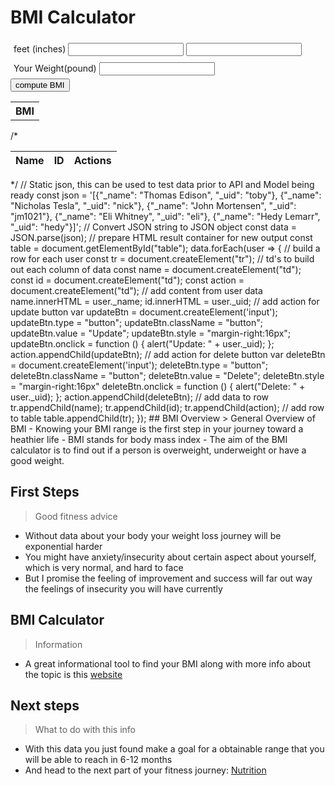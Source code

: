 <!--Login Frontmatter-->
<body>
    <script src="{{ '/assets/css/bmi.js' | relative_url }}"></script>
    <h1 id="calc">BMI Calculator</h1>
    <div style="padding:5px">
        <label for="feet">feet</label>
        <label for="inches">(inches)</label>
        <input id="feet" type="text">
        <input id = "inches" type="text">
    </div>
    <div style="padding:5px">
        <label for="weight">Your Weight(pound)</label>
        <input id="weight" type="text">
    </div>
    <div>
        <input type="button" value ="compute BMI" onclick = "bmi()">
    </div>
    <div id="result"></div>
<table id="bmiDisplay">
  <tr>
    <th>BMI</th>
  </tr>
</table>
<script>
  function create_User(){
    // extract data from inputs
    const name = document.getElementById("name").value;
    const email = document.getElementById("email").value;
    const password = document.getElementById("password").value;
    const phone = document.getElementById("phone").value;
    const requestOptions = {
        method: 'POST',
        headers: {
            'Content-Type': 'application/json',
            'Authorization': 'Bearer my-token',
        },
    };
    //url for Create API
    const url='/crud_api/create/' + name + '/' + email+ '/' + password + '/' + phone;
    //Async fetch API call to the database to create a new user
    fetch(url, requestOptions).then(response => {
        // prepare HTML search result container for new output
        const resultContainer = document.getElementById("result");
        // trap error response from Web API
        if (response.status !== 200) {
            const errorMsg = 'Database response error: ' + response.status;
            console.log(errorMsg);
            // Email must be unique, no duplicates allowed
            document.getElementById("pswError").innerHTML =
                "Email already exists in the table";
            return;
        }
        // response contains valid result
        response.json().then(data => {
            console.log(data);
            //add a table row for the new/created userId
            const tr = document.createElement("tr");
            for (let key in data) {
                if (key !== 'query') {
                    //create a DOM element for the data(cells) in table rows
                    const td = document.createElement("td");
                    console.log(data[key]);
                    //truncate the displayed password to length 20
                    if (key === 'password'){
                        td.innerHTML = data[key].substring(0,17)+"...";
                    }
                    else{
                        td.innerHTML = data[key];}
                    //add the DOM data element to the row
                    tr.appendChild(td);
                }
            }
            //append the DOM row to the table
            table.appendChild(tr);
        })
    })
}
const weightHeightData = [
  { weight: 150, height: 68 },
  { weight: 175, height: 72 },
  { weight: 200, height: 76 }
];

function calculateBMI(weight, height) {
  const bmi = weight / (height * height);
  return bmi;
}

const BMIs = weightHeightData.map(data => {
  const bmi = calculateBMI(data.weight, data.height);
  return bmi.toFixed(1);
});

const table = document.createElement("table");

const headerRow = document.createElement("tr");
const headerCell = document.createElement("th");
headerCell.innerText = "BMI";
headerRow.appendChild(headerCell);
table.appendChild(headerRow);

BMIs.forEach(bmi => {
  const row = document.createElement("tr");
  const cell = document.createElement("td");
  cell.innerText = bmi;
  row.appendChild(cell);
  table.appendChild(row);
});

document.body.appendChild(table);

</script>
</body>

/*
<table>
  <thead>
  <tr>
    <th>Name</th>
    <th>ID</th>
    <th>Actions</th>
  </tr>
  </thead>
  <tbody id="table">
    <!-- javascript generated data -->
  </tbody>
</table>
*/
// Static json, this can be used to test data prior to API and Model being ready
const json = '[{"_name": "Thomas Edison", "_uid": "toby"}, {"_name": "Nicholas Tesla", "_uid": "nick"}, {"_name": "John Mortensen", "_uid": "jm1021"}, {"_name": "Eli Whitney", "_uid": "eli"}, {"_name": "Hedy Lemarr", "_uid": "hedy"}]';
// Convert JSON string to JSON object
const data = JSON.parse(json);
// prepare HTML result container for new output
const table = document.getElementById("table");
data.forEach(user => {
    // build a row for each user
    const tr = document.createElement("tr");
    // td's to build out each column of data
    const name = document.createElement("td");
    const id = document.createElement("td");
    const action = document.createElement("td");
    // add content from user data          
    name.innerHTML = user._name; 
    id.innerHTML = user._uid; 
    // add action for update button
    var updateBtn = document.createElement('input');
    updateBtn.type = "button";
    updateBtn.className = "button";
    updateBtn.value = "Update";
    updateBtn.style = "margin-right:16px";
    updateBtn.onclick = function () {
      alert("Update: " + user._uid);
    };
    action.appendChild(updateBtn);
    // add action for delete button
    var deleteBtn = document.createElement('input');
    deleteBtn.type = "button";
    deleteBtn.className = "button";
    deleteBtn.value = "Delete";
    deleteBtn.style = "margin-right:16px"
    deleteBtn.onclick = function () {
      alert("Delete: " + user._uid);
    };
    action.appendChild(deleteBtn);  
    // add data to row
    tr.appendChild(name);
    tr.appendChild(id);
    tr.appendChild(action);
    // add row to table
    table.appendChild(tr);
});
## BMI Overview
> General Overview of BMI
- Knowing your BMI range is the first step in your journey toward a heathier life
- BMI stands for body mass index
- The aim of the BMI calculator is to find out if a person is overweight, underweight or have a good weight.

## First Steps
> Good fitness advice
- Without data about your body your weight loss journey will be exponential harder
- You might have anxiety/insecurity about certain aspect about yourself, which is very normal, and hard to face
- But I promise the feeling of improvement and success will far out way the feelings of insecurity you will have currently

## BMI Calculator
> Information
- A great informational tool to find your BMI along with more info about the topic is this [website](https://www.calculator.net/bmi-calculator.html)

## Next steps
> What to do with this info
- With this data you just found make a goal for a obtainable range that you will be able to reach in 6-12 months
- And head to the next part of your fitness journey: [Nutrition](https://jakewarren2414.github.io/dolphins2/food)
<div style="padding: 150px;">
</div>
